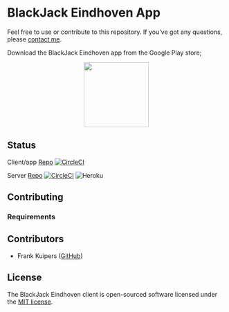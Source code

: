 # BlackJack Eindhoven App

Feel free to use or contribute to this repository. If you've got any questions, please [contact me](mailto:frank@rudyardkipling.nl).

Download the BlackJack Eindhoven app from the Google Play store;
<p align="center"><a href="https://play.google.com/store/apps/details?id=com.engency.blackjack"><img src="https://play.google.com/intl/en_us/badges/static/images/badges/en_badge_web_generic.png" width="150px"></a></p>

## Status

Client/app [Repo](https://github.com/ScoutingRudyardKipling/BlackJackClient)
[![CircleCI](https://circleci.com/gh/ScoutingRudyardKipling/BlackJackClient/tree/master.svg?style=shield&circle-token=3a2d09cb6aade9626d38414ef910b775c5cf5e06)](https://app.circleci.com/pipelines/github/ScoutingRudyardKipling/BlackJackClient)

Server [Repo](https://github.com/ScoutingRudyardKipling/BlackJackServer)
[![CircleCI](https://circleci.com/gh/ScoutingRudyardKipling/BlackJackServer/tree/master.svg?style=shield&circle-token=3a2d09cb6aade9626d38414ef910b775c5cf5e06)](https://app.circleci.com/pipelines/github/ScoutingRudyardKipling/BlackJackServer)
![Heroku](https://heroku-badge.herokuapp.com/?app=blackjackeindhoven)

## Contributing

### Requirements


## Contributors

- Frank Kuipers ([GitHub](https://github.com/frankkuipers))

## License

The BlackJack Eindhoven client is open-sourced software licensed under the [MIT license](https://opensource.org/licenses/MIT).
